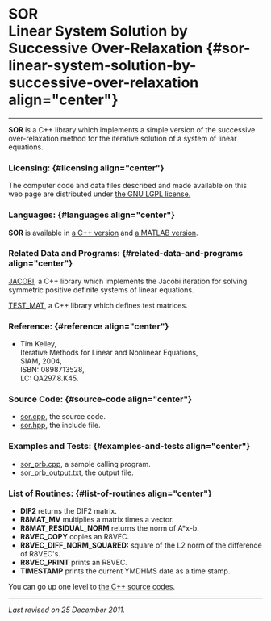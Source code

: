 SOR\
Linear System Solution by Successive Over-Relaxation {#sor-linear-system-solution-by-successive-over-relaxation align="center"}
====================================================

------------------------------------------------------------------------

**SOR** is a C++ library which implements a simple version of the
successive over-relaxation method for the iterative solution of a system
of linear equations.

### Licensing: {#licensing align="center"}

The computer code and data files described and made available on this
web page are distributed under [the GNU LGPL
license.](../../txt/gnu_lgpl.txt)

### Languages: {#languages align="center"}

**SOR** is available in [a C++ version](../../master/sor/sor.md) and
[a MATLAB version](../../m_src/sor/sor.md).

### Related Data and Programs: {#related-data-and-programs align="center"}

[JACOBI](../../master/jacobi/jacobi.md), a C++ library which
implements the Jacobi iteration for solving symmetric positive definite
systems of linear equations.

[TEST\_MAT](../../master/test_mat/test_mat.md), a C++ library which
defines test matrices.

### Reference: {#reference align="center"}

-   Tim Kelley,\
    Iterative Methods for Linear and Nonlinear Equations,\
    SIAM, 2004,\
    ISBN: 0898713528,\
    LC: QA297.8.K45.

### Source Code: {#source-code align="center"}

-   [sor.cpp](sor.cpp), the source code.
-   [sor.hpp](sor.hpp), the include file.

### Examples and Tests: {#examples-and-tests align="center"}

-   [sor\_prb.cpp](sor_prb.cpp), a sample calling program.
-   [sor\_prb\_output.txt](sor_prb_output.txt), the output file.

### List of Routines: {#list-of-routines align="center"}

-   **DIF2** returns the DIF2 matrix.
-   **R8MAT\_MV** multiplies a matrix times a vector.
-   **R8MAT\_RESIDUAL\_NORM** returns the norm of A\*x-b.
-   **R8VEC\_COPY** copies an R8VEC.
-   **R8VEC\_DIFF\_NORM\_SQUARED:** square of the L2 norm of the
    difference of R8VEC's.
-   **R8VEC\_PRINT** prints an R8VEC.
-   **TIMESTAMP** prints the current YMDHMS date as a time stamp.

You can go up one level to [the C++ source codes](../cpp_src.md).

------------------------------------------------------------------------

*Last revised on 25 December 2011.*
